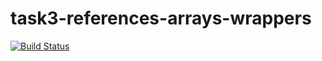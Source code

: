 # task3-references-arrays-wrappers

[![Build Status](https://travis-ci.com/itmo-java-basics-2020/task-3-string-spring-swing-KitsuNeko256.svg?branch=master)](https://travis-ci.com/itmo-java-basics-2020/task-3-string-spring-swing-KitsuNeko256)
